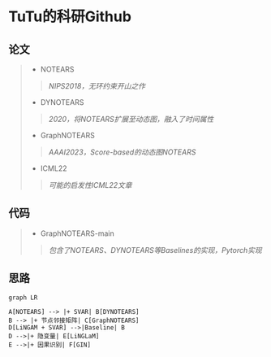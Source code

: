 # TuTu的科研Github
## 论文
> + NOTEARS
> > *NIPS2018，无环约束开山之作*
> + DYNOTEARS 
> >*2020，将NOTEARS扩展至动态图，融入了时间属性*
> + GraphNOTEARS 
> > *AAAI2023，Score-based的动态图NOTEARS*
> + ICML22
> >  *可能的启发性ICML22文章*
## 代码
> + GraphNOTEARS-main 
> > *包含了NOTEARS、DYNOTEARS等Baselines的实现，Pytorch实现*

  
## 思路
```mermaid
graph LR

A[NOTEARS] --> |+ SVAR| B[DYNOTEARS]
B --> |+ 节点邻接矩阵| C[GraphNOTEARS]
D[LiNGAM + SVAR] -->|Baseline| B
D -->|+ 隐变量| E[LiNGLaM]
E -->|+ 因果识别| F[GIN]

```
